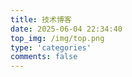 ```yaml
---
title: 技术博客
date: 2025-06-04 22:34:40
top_img: /img/top.png
type: 'categories'
comments: false
---
```

